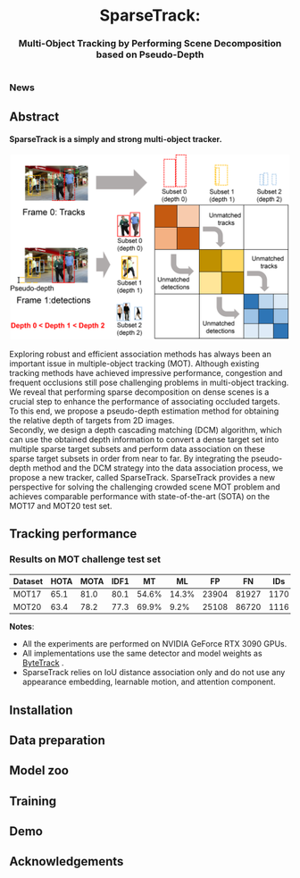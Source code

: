 <div align="center">
<h1>SparseTrack:  
<h3>Multi-Object Tracking by Performing Scene Decomposition based on Pseudo-Depth</h3>

<!-- [Bencheng Liao](https://github.com/LegendBC)<sup>1,2,3</sup> \*, [Shaoyu Chen](https://scholar.google.com/citations?user=PIeNN2gAAAAJ&hl=en&oi=sra)<sup>1,3</sup> \*, [Xinggang Wang](https://xinggangw.info/)<sup>1 :email:</sup>, [Tianheng Cheng](https://scholar.google.com/citations?user=PH8rJHYAAAAJ&hl=zh-CN)<sup>1,3</sup>, [Qian Zhang](https://scholar.google.com/citations?user=pCY-bikAAAAJ&hl=zh-CN)<sup>3</sup>, [Wenyu Liu](http://eic.hust.edu.cn/professor/liuwenyu/)<sup>1</sup>, [Chang Huang](https://scholar.google.com/citations?user=IyyEKyIAAAAJ&hl=zh-CN)<sup>3</sup>
 
<sup>1</sup> School of EIC, HUST, <sup>2</sup> Institute of Artificial Intelligence, HUST, <sup>3</sup> Horizon Robotics -->

<!-- (\*) equal contribution, (<sup>:email:</sup>) corresponding author. -->

<!-- ArXiv Preprint ([arXiv 2208.14437](https://arxiv.org/abs/2208.14437)) -->

<!-- [openreview ICLR'23](https://openreview.net/forum?id=k7p_YAO7yE), accepted as **ICLR Spotlight** -->

</div>

#
### News
<!-- * **`May. 12th, 2023`:** MapTR now support various bevencoder, such as [BEVFormer encoder](projects/configs/maptr/maptr_tiny_r50_24e_bevformer.py) and [BEVFusion bevpool](projects\configs\maptr\maptr_tiny_r50_24e_bevpool.py). Check it out!
* **`Apr. 20th, 2023`:** Extending MapTR to a general map annotation framework ([paper](https://arxiv.org/pdf/2304.09807.pdf)), with high flexibility in terms of spatial scale and element type.
* **`Mar. 22nd, 2023`:** By leveraging MapTR, VAD ([paper](https://arxiv.org/abs/2303.12077), [code](https://github.com/hustvl/VAD))  models the driving scene as fully vectorized representation, achieving SoTA end-to-end planning performance!
* **`Jan. 21st, 2023`:** MapTR is accepted to ICLR 2023 as **Spotlight Presentation**!
* **`Nov. 11st, 2022`:** We release an initial version of MapTR.
* **`Aug. 31st, 2022`:** We released our paper on Arxiv. Code/Models are coming soon. Please stay tuned! ☕️ -->


## Abstract
####  SparseTrack is a simply and strong multi-object tracker. 
 
<p align="center"><img src="DCM.png" width="500"/></p> 

Exploring robust and efficient association methods has always been an important issue in multiple-object tracking (MOT).
Although existing tracking methods have achieved impressive performance, congestion and frequent occlusions still pose challenging problems in multi-object tracking. 
We reveal that performing sparse decomposition on dense scenes is a crucial step to enhance the performance of associating occluded targets. 
To this end, we propose a pseudo-depth estimation method for obtaining the relative depth of targets from 2D images.  
Secondly, we design a depth cascading matching (DCM) algorithm, which can use the obtained depth information to convert a dense target set into multiple sparse target subsets and perform data association on these sparse target subsets in order from near to far. 
By integrating the pseudo-depth method and the DCM strategy into the data association process, we propose a new tracker, called SparseTrack. 
SparseTrack provides a new perspective for solving the challenging crowded scene MOT problem and achieves comparable performance with state-of-the-art (SOTA) on the MOT17 and MOT20 test set.

## Tracking performance
### Results on MOT challenge test set
| Dataset    | HOTA | MOTA | IDF1 | MT | ML | FP | FN | IDs |
|------------|-------|-------|------|------|-------|-------|------|------|
|MOT17       | 65.1 | 81.0 | 80.1 | 54.6% | 14.3% | 23904 | 81927 | 1170 |
|MOT20       | 63.4 | 78.2 | 77.3 | 69.9% | 9.2%  | 25108 | 86720 | 1116 |

**Notes**: 
- All the experiments are performed on NVIDIA GeForce RTX 3090 GPUs. 
- All implementations use the same detector and model weights as [ByteTrack](https://github.com/ifzhang/ByteTrack) . 
- SparseTrack relies on IoU distance association only and do not use any appearance embedding, learnable motion, and attention component.
 
## Installation
<!-- - [Installation](docs/install.md)
- [Prepare Dataset](docs/prepare_dataset.md)
- [Train and Eval](docs/train_eval.md)
- [Visualization](docs/visualization.md) -->


## Data preparation
<!-- 
- [ ] centerline detection & topology support
- [x] multi-modal checkpoints
- [x] multi-modal code
- [ ] lidar modality code
- [x] argoverse2 dataset 
- [x] Nuscenes dataset 
- [x] MapTR checkpoints
- [x] MapTR code
- [x] Initialization -->

## Model zoo
 
## Training
 
## Demo
 
## Acknowledgements

<!-- MapTR is based on [mmdetection3d](https://github.com/open-mmlab/mmdetection3d). It is also greatly inspired by the following outstanding contributions to the open-source community: [BEVFusion](https://github.com/mit-han-lab/bevfusion), [BEVFormer](https://github.com/fundamentalvision/BEVFormer), [HDMapNet](https://github.com/Tsinghua-MARS-Lab/HDMapNet), [GKT](https://github.com/hustvl/GKT), [VectorMapNet](https://github.com/Mrmoore98/VectorMapNet_code). -->

<!-- ## Citation -->
<!-- If you find MapTR is useful in your research or applications, please consider giving us a star 🌟 and citing it by the following BibTeX entry.
```bibtex
@inproceedings{MapTR,
  title={MapTR: Structured Modeling and Learning for Online Vectorized HD Map Construction},
  author={Liao, Bencheng and Chen, Shaoyu and Wang, Xinggang and Cheng, Tianheng, and Zhang, Qian and Liu, Wenyu and Huang, Chang},
  booktitle={International Conference on Learning Representations},
  year={2023}
} -->
```
